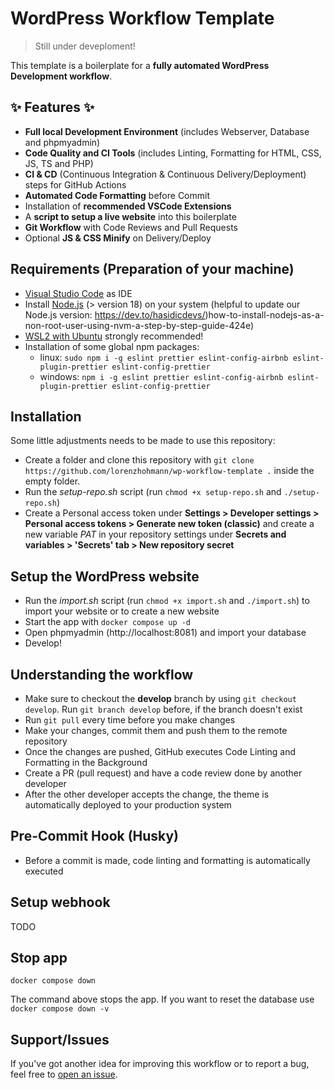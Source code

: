 # WordPress Workflow Template

> Still under deveploment!

This template is a boilerplate for a **fully automated WordPress Development workflow**.

## ✨ Features ✨

- **Full local Development Environment** (includes Webserver, Database and phpmyadmin)
- **Code Quality and CI Tools** (includes Linting, Formatting for HTML, CSS, JS, TS and PHP)
- **CI & CD** (Continuous Integration & Continuous Delivery/Deployment) steps for GitHub Actions
- **Automated Code Formatting** before Commit
- Installation of **recommended VSCode Extensions**
- A **script to setup a live website** into this boilerplate
- **Git Workflow** with Code Reviews and Pull Requests
- Optional **JS & CSS Minify** on Delivery/Deploy

## Requirements (Preparation of your machine)

- [Visual Studio Code](https://code.visualstudio.com/) as IDE
- Install [Node.js](https://nodejs.org/en) (> version 18) on your system (helpful to update our Node.js version: https://dev.to/hasidicdevs/)how-to-install-nodejs-as-a-non-root-user-using-nvm-a-step-by-step-guide-424e)
- [WSL2 with Ubuntu](https://learn.microsoft.com/de-de/windows/wsl/install) strongly recommended!
- Installation of some global npm packages:
  - linux: `sudo npm i -g eslint prettier eslint-config-airbnb eslint-plugin-prettier eslint-config-prettier`
  - windows: `npm i -g eslint prettier eslint-config-airbnb eslint-plugin-prettier eslint-config-prettier`

## Installation

Some little adjustments needs to be made to use this repository:

- Create a folder and clone this repository with `git clone https://github.com/lorenzhohmann/wp-workflow-template .` inside the empty folder.
- Run the _setup-repo.sh_ script (run `chmod +x setup-repo.sh` and `./setup-repo.sh`)
- Create a Personal access token under **Settings > Developer settings > Personal access tokens > Generate new token (classic)** and create a new variable _PAT_ in your repository settings under **Secrets and variables > 'Secrets' tab > New repository secret**

## Setup the WordPress website

- Run the _import.sh_ script (run `chmod +x import.sh` and `./import.sh`) to import your website or to create a new website
- Start the app with `docker compose up -d`
- Open phpmyadmin (http://localhost:8081) and import your database
- Develop!

## Understanding the workflow

- Make sure to checkout the **develop** branch by using `git checkout develop`. Run `git branch develop` before, if the branch doesn't exist
- Run `git pull` every time before you make changes
- Make your changes, commit them and push them to the remote repository
- Once the changes are pushed, GitHub executes Code Linting and Formatting in the Background
- Create a PR (pull request) and have a code review done by another developer
- After the other developer accepts the change, the theme is automatically deployed to your production system

## Pre-Commit Hook (Husky)

- Before a commit is made, code linting and formatting is automatically executed

## Setup webhook

TODO

## Stop app

```
docker compose down
```

The command above stops the app. If you want to reset the database use `docker compose down -v`

## Support/Issues

If you've got another idea for improving this workflow or to report a bug, feel free to [open an issue](https://github.com/lorenzhohmann/wp-workflow-template/issues/new/choose).
